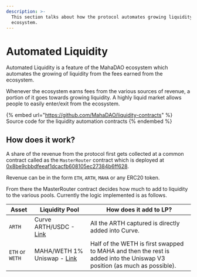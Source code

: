 ```yaml
---
description: >-
  This section talks about how the protocol automates growing liquidity for the
  ecosystem.
---
```


# Automated Liquidity

Automated Liquidity is a feature of the MahaDAO ecosystem which automates the growing of liquidity from the fees earned from the ecosystem.&#x20;

Whenever the ecosystem earns fees from the various sources of revenue, a portion of it goes towards growing liquidity. A highly liquid market allows people to easily enter/exit from the ecosystem.

{% embed url="https://github.com/MahaDAO/liquidity-contracts" %}
Source code for the liquidity automation contracts
{% endembed %}

## How does it work?

A share of the revenue from the protocol first gets collected at a common contract called as the `MasterRouter` contract which is deployed at [0x8be9cbbdfeeaf1dcacfb608105ec27384b6ff628](https://etherscan.io/address/0x8be9cbbdfeeaf1dcacfb608105ec27384b6ff628#code).

Revenue can be in the form `ETH`, `ARTH`, `MAHA` or any ERC20 token.&#x20;

From there the MasterRouter contract decides how much to add to liquidity to the various pools. Currently the logic implemented is as follows.

| Asset           | Liquidity Pool                                                                                             | How does it add to LP?                                                                                                   |
| --------------- | ---------------------------------------------------------------------------------------------------------- | ------------------------------------------------------------------------------------------------------------------------ |
| `ARTH`          | Curve ARTH/USDC - [Link](https://curve.fi/#/ethereum/pools/factory-crypto-185/deposit)                     | All the ARTH captured is directly added into Curve.                                                                      |
| `ETH` or `WETH` | MAHA/WETH 1% Uniswap - [Link](https://info.uniswap.org/#/pools/0xb28ddf1ee8ee014eafbecd8de979ac8d297931c7) | Half of the WETH is first swapped to MAHA and then the rest is added into the Uniswap V3 position (as much as possible). |
